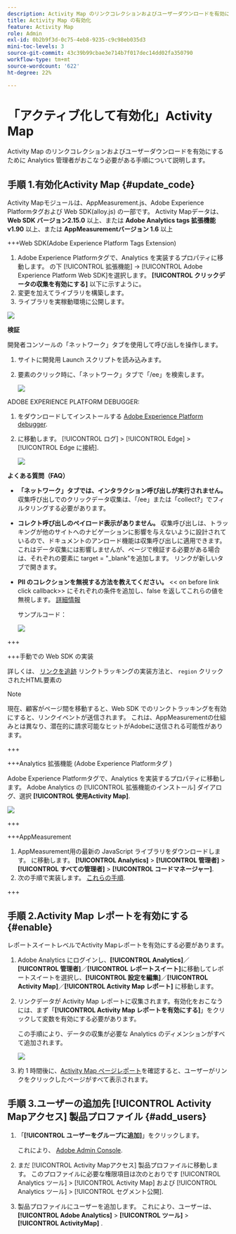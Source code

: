 ```yaml
---
description: Activity Map のリンクコレクションおよびユーザーダウンロードを有効にするために Analytics 管理者がおこなう必要がある手順について説明します。
title: Activity Map の有効化
feature: Activity Map
role: Admin
exl-id: 0b2b9f3d-0c75-4eb8-9235-c9c98eb035d3
mini-toc-levels: 3
source-git-commit: 43c39b99cbae3e714b7f017dec14dd02fa350790
workflow-type: tm+mt
source-wordcount: '622'
ht-degree: 22%

---
```



# 「アクティブ化して有効化」Activity Map

Activity Map のリンクコレクションおよびユーザーダウンロードを有効にするために Analytics 管理者がおこなう必要がある手順について説明します。

## 手順 1.有効化Activity Map {#update_code}

Activity Mapモジュールは、AppMeasurement.js、Adobe Experience Platformタグおよび Web SDK(alloy.js) の一部です。 Activity Mapデータは、 **Web SDK バージョン2.15.0** 以上、または **Adobe Analytics tags 拡張機能 v1.90** 以上、または **AppMeasurementバージョン 1.6** 以上

+++Web SDK(Adobe Experience Platform Tags Extension)

1. Adobe Experience Platformタグで、Analytics を実装するプロパティに移動します。 の下 [!UICONTROL 拡張機能] -> [!UICONTROL Adobe Experience Platform Web SDK]を選択します。 **[!UICONTROL クリックデータの収集を有効にする]** 以下に示すように。
1. 変更を加えてライブラリを構築します。
1. ライブラリを実稼動環境に公開します。

![](assets/web_sdk.png)

**検証**

開発者コンソールの「ネットワーク」タブを使用して呼び出しを操作します。

1. サイトに開発用 Launch スクリプトを読み込みます。
1. 要素のクリック時に、「ネットワーク」タブで「/ee」を検索します。

   ![](assets/validation1.png)

ADOBE EXPERIENCE PLATFORM DEBUGGER:

1. をダウンロードしてインストールする [Adobe Experience Platform debugger](https://chromewebstore.google.com/detail/adobe-experience-platform/bfnnokhpnncpkdmbokanobigaccjkpob).
1. に移動します。 [!UICONTROL ログ] > [!UICONTROL Edge] > [!UICONTROL Edge に接続].

   ![](assets/validation2.jpg)

**よくある質問（FAQ）**

* **「ネットワーク」タブでは、インタラクション呼び出しが実行されません。**
収集呼び出しでのクリックデータ収集は、「/ee」または「collect?」でフィルタリングする必要があります。

* **コレクト呼び出しのペイロード表示がありません。**
収集呼び出しは、トラッキングが他のサイトへのナビゲーションに影響を与えないように設計されているので、ドキュメントのアンロード機能は収集呼び出しに適用できます。 これはデータ収集には影響しませんが、ページで検証する必要がある場合は、それぞれの要素に target = &quot;_blank&quot;を追加します。 リンクが新しいタブで開きます。

* **PII のコレクションを無視する方法を教えてください。**
&lt;&lt; on before link click callback>> にそれぞれの条件を追加し、false を返してこれらの値を無視します。 [詳細情報](https://experienceleague.adobe.com/docs/experience-platform/edge/fundamentals/configuring-the-sdk.html?lang=ja)

  サンプルコード：

  ![](assets/sample-code.png)

+++

+++手動での Web SDK の実装

詳しくは、 [リンクを追跡](https://experienceleague.adobe.com/docs/experience-platform/edge/data-collection/track-links.html?lang=ja) リンクトラッキングの実装方法と、 `region` クリックされたHTML要素の

>[!NOTE]
>
>現在、顧客がページ間を移動すると、Web SDK でのリンクトラッキングを有効にすると、リンクイベントが送信されます。 これは、AppMeasurementの仕組みとは異なり、潜在的に請求可能なヒットがAdobeに送信される可能性があります。

+++

+++Analytics 拡張機能 (Adobe Experience Platformタグ )

Adobe Experience Platformタグで、Analytics を実装するプロパティに移動します。 Adobe Analytics の [!UICONTROL 拡張機能のインストール] ダイアログ、選択 **[!UICONTROL 使用Activity Map]**.

![](assets/aa_extension.png)

+++

+++AppMeasurement

1. AppMeasurement用の最新の JavaScript ライブラリをダウンロードします。
に移動します。 **[!UICONTROL Analytics]** > **[!UICONTROL 管理者]** > **[!UICONTROL すべての管理者]** > **[!UICONTROL コードマネージャー]**.
1. 次の手順で実装します。 [これらの手順](https://experienceleague.adobe.com/docs/analytics/implementation/js/overview.html?lang=ja).

+++

## 手順 2.Activity Map レポートを有効にする {#enable}

レポートスイートレベルでActivity Mapレポートを有効にする必要があります。

1. Adobe Analytics にログインし、**[!UICONTROL Analytics]**／**[!UICONTROL 管理者]**／**[!UICONTROL レポートスイート]**&#x200B;に移動してレポートスイートを選択し、**[!UICONTROL 設定を編集]**／**[!UICONTROL Activity Map]**／**[!UICONTROL Activity Map レポート]** に移動します。

1. リンクデータが Activity Map レポートに収集されます。有効化をおこなうには、まず「**[!UICONTROL Activity Map レポートを有効にする]**」をクリックして変数を有効にする必要があります。

   この手順により、データの収集が必要な Analytics のディメンションがすべて追加されます。

   ![](assets/enable.png)

1. 約 1 時間後に、[Activity Map ページレポート](/help/analyze/activity-map/activitymap-reporting-analytics.md)を確認すると、ユーザーがリンクをクリックしたページがすべて表示されます。

## 手順 3.ユーザーの追加先 [!UICONTROL Activity Mapアクセス] 製品プロファイル {#add_users}

1. 「**[!UICONTROL ユーザーをグループに追加]**」をクリックします。

   これにより、 [Adobe Admin Console](https://adminconsole.adobe.com/E2F05B3B52F54D2E0A490D44@AdobeOrg/overview).

1. まだ [!UICONTROL Activity Mapアクセス] 製品プロファイルに移動します。 このプロファイルに必要な権限項目は次のとおりです [!UICONTROL Analytics ツール] > [!UICONTROL Activity Map] および [!UICONTROL Analytics ツール] > [!UICONTROL セグメント公開].

1. 製品プロファイルにユーザーを追加します。 これにより、ユーザーは、  **[!UICONTROL Adobe Analytics]** > **[!UICONTROL ツール]** > **[!UICONTROL ActivityMap]** .

